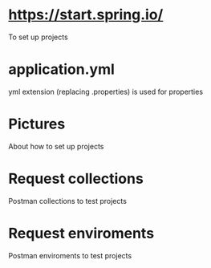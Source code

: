 # https://start.spring.io/  
To set up projects    

# application.yml  
yml extension (replacing .properties) is used for properties  

# Pictures  
About how to set up projects  

# Request collections  
Postman collections to test projects  

# Request enviroments  
Postman enviroments to test projects  